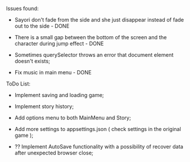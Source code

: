 Issues found:

- Sayori don't fade from the side and she just disappear instead of fade out to the side - DONE

- There is a small gap between the bottom of the screen and the character during jump effect - DONE

- Sometimes querySelector throws an error that document element doesn't exists;

- Fix music in main menu - DONE

ToDo List:

- Implement saving and loading game;

- Implement story history;

- Add options menu to both MainMenu and Story;

- Add more settings to appsettings.json ( check settings in the original game );

- ?? Implement AutoSave functionality with a possibility of recover data after unexpected browser close;